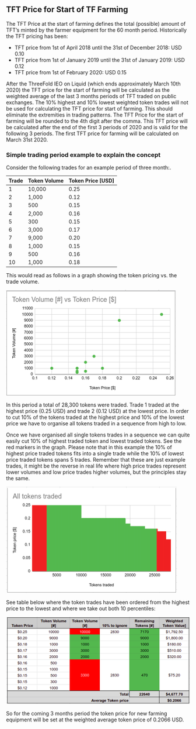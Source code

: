 ## TFT Price for Start of TF Farming

The TFT Price at the start of farming defines the total (possible) amount of TFT’s minted by the farmer equipment for the 60 month period. Historically the TFT pricing has been:
*   TFT price from 1st of April 2018 until the 31st of December 2018:		USD 0.10
*   TFT price from 1st of January 2019 until the 31st of January 2019:	USD 0.12
*   TFT price from 1st of February 2020:					USD 0.15

After the ThreeFold IEO on Liquid (which ends approximately March 10th 2020) the TFT price for the start of farming will be calculated as the weighted average of the last 3 months periods of TFT traded on public exchanges. The 10% highest and 10% lowest weighted token trades will not be used for calculating the TFT price for start of farming. This should eliminate the extremities in trading patterns. The TFT Price for the start of farming will be rounded to the 4th digit after the comma. This TFT price will be calculated after the end of the first 3 periods of 2020 and is valid for the following 3 periods. The first TFT price for farming will be calculated on March 31st 2020.

### Simple trading period example to explain the concept

Consider the following trades for an example period of three month:.

| Trade | Token Volume | Token Price [USD] |
| ---- | ---- | ---- |
| 1	| 10,000 | 0.25 |
| 2 |	1,000 | 0.12 |
| 3 |	500 | 0.15 |
| 4 |	2,000 | 0.16 |
| 5 |	300 |	0.15 |
| 6 |	3,000 |  0.17 |
| 7 |	9,000 |	 0.20 |
| 8 |	1,000 | 0.15 |
| 9 |	500 | 0.16 |
| 10 | 1,000 | 0.18 |

This would read as follows in a graph showing the token pricing vs. the trade volume.

![trade-graph](images/trade-graph.png "image_tooltip")

In this period a total of 28,300 tokens were traded. Trade 1 traded at the highest price (0.25 USD) and trade 2 (0.12 USD) at the lowest price. In order to cut 10% of the tokens traded at the highest price and 10% of the lowest price we have to organise all tokens traded in a sequence from high to low.

Once we have organised all single tokens trades in a sequence we can quite easily cut 10% of highest traded token and lowest traded tokens.  See the red markers in the graph.  Please note that in this example the 10% of highest price traded tokens fits into a single trade while the 10% of lowest price traded tokens spans 5 trades.  Remember that these are just example trades, it might be the reverse in real life where high price trades represent lower volumes and low price trades higher volumes, but the principles stay the same.

![tokens-traded-organised](images/tokens-traded-organised.png "image_tooltip")

See table below where the token trades have been ordered from the highest price to the lowest and where we take out both 10 percentiles:

![sorted-trade-examples](images/sorted-trade-examples.png "image_tooltip")

So for the coming 3 months period the token price for new farming equipment will be set at the weighted average token price of 0.2066 USD.

